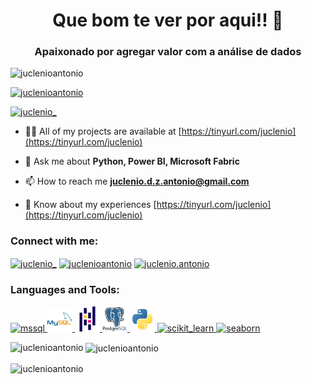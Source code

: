 <h1 align="center">Que bom te ver por aqui!! 👋</h1>
<h3 align="center">Apaixonado por agregar valor com a análise de dados</h3>

<p align="left"> <img src="https://komarev.com/ghpvc/?username=juclenioantonio&label=Profile%20views&color=0e75b6&style=flat" alt="juclenioantonio" /> </p>

<p align="left"> <a href="https://github.com/ryo-ma/github-profile-trophy"><img src="https://github-profile-trophy.vercel.app/?username=juclenioantonio" alt="juclenioantonio" /></a> </p>

<p align="left"> <a href="https://twitter.com/juclenio_" target="blank"><img src="https://img.shields.io/twitter/follow/juclenio_?logo=twitter&style=for-the-badge" alt="juclenio_" /></a> </p>

- 👨‍💻 All of my projects are available at [https://tinyurl.com/juclenio](https://tinyurl.com/juclenio)

- 💬 Ask me about **Python, Power BI, Microsoft Fabric**

- 📫 How to reach me **juclenio.d.z.antonio@gmail.com**

- 📄 Know about my experiences [https://tinyurl.com/juclenio](https://tinyurl.com/juclenio)

<h3 align="left">Connect with me:</h3>
<p align="left">
<a href="https://twitter.com/juclenio_" target="blank"><img align="center" src="https://raw.githubusercontent.com/rahuldkjain/github-profile-readme-generator/master/src/images/icons/Social/twitter.svg" alt="juclenio_" height="30" width="40" /></a>
<a href="https://linkedin.com/in/juclenioantonio" target="blank"><img align="center" src="https://raw.githubusercontent.com/rahuldkjain/github-profile-readme-generator/master/src/images/icons/Social/linked-in-alt.svg" alt="juclenioantonio" height="30" width="40" /></a>
<a href="https://instagram.com/juclenio.antonio" target="blank"><img align="center" src="https://raw.githubusercontent.com/rahuldkjain/github-profile-readme-generator/master/src/images/icons/Social/instagram.svg" alt="juclenio.antonio" height="30" width="40" /></a>
</p>

<h3 align="left">Languages and Tools:</h3>
<p align="left"> <a href="https://www.microsoft.com/en-us/sql-server" target="_blank" rel="noreferrer"> <img src="https://www.svgrepo.com/show/303229/microsoft-sql-server-logo.svg" alt="mssql" width="40" height="40"/> </a> <a href="https://www.mysql.com/" target="_blank" rel="noreferrer"> <img src="https://raw.githubusercontent.com/devicons/devicon/master/icons/mysql/mysql-original-wordmark.svg" alt="mysql" width="40" height="40"/> </a> <a href="https://pandas.pydata.org/" target="_blank" rel="noreferrer"> <img src="https://raw.githubusercontent.com/devicons/devicon/2ae2a900d2f041da66e950e4d48052658d850630/icons/pandas/pandas-original.svg" alt="pandas" width="40" height="40"/> </a> <a href="https://www.postgresql.org" target="_blank" rel="noreferrer"> <img src="https://raw.githubusercontent.com/devicons/devicon/master/icons/postgresql/postgresql-original-wordmark.svg" alt="postgresql" width="40" height="40"/> </a> <a href="https://www.python.org" target="_blank" rel="noreferrer"> <img src="https://raw.githubusercontent.com/devicons/devicon/master/icons/python/python-original.svg" alt="python" width="40" height="40"/> </a> <a href="https://scikit-learn.org/" target="_blank" rel="noreferrer"> <img src="https://upload.wikimedia.org/wikipedia/commons/0/05/Scikit_learn_logo_small.svg" alt="scikit_learn" width="40" height="40"/> </a> <a href="https://seaborn.pydata.org/" target="_blank" rel="noreferrer"> <img src="https://seaborn.pydata.org/_images/logo-mark-lightbg.svg" alt="seaborn" width="40" height="40"/> </a> </p>

<p><img align="left" src="https://github-readme-stats.vercel.app/api/top-langs?username=juclenioantonio&show_icons=true&locale=en&layout=compact" alt="juclenioantonio" /></p>

<p>&nbsp;<img align="center" src="https://github-readme-stats.vercel.app/api?username=juclenioantonio&show_icons=true&locale=en" alt="juclenioantonio" /></p>

<p><img align="center" src="https://github-readme-streak-stats.herokuapp.com/?user=juclenioantonio&" alt="juclenioantonio" /></p>
